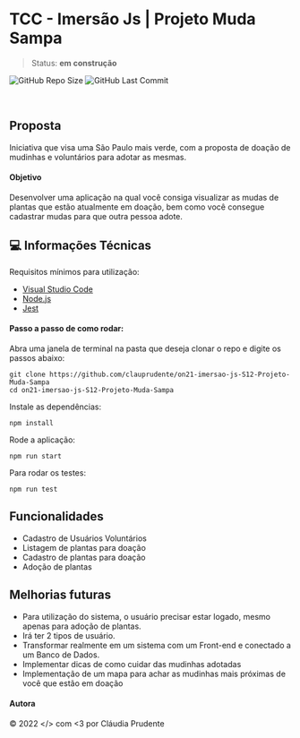 # TCC - Imersão Js | Projeto Muda Sampa

> Status: **em construção**

<p align="justify">
  <a>
    <img alt="GitHub Repo Size" src="https://img.shields.io/github/repo-size/xeniabarreto/tcc-imersao-js-reprograma">
    <img alt="GitHub Last Commit" src="https://img.shields.io/github/last-commit/xeniabarreto/tcc-imersao-js-reprograma">
  </a>
</p>
<br>

## Proposta

Iniciativa que visa uma São Paulo mais verde, com a proposta de doação de mudinhas e voluntários para adotar as mesmas.

#### Objetivo

Desenvolver uma aplicação na qual você consiga visualizar as mudas de plantas que estão atualmente em doação, bem como você consegue cadastrar mudas para que outra pessoa adote.

## 💻 Informações Técnicas

Requisitos mínimos para utilização:

- [Visual Studio Code]("https://code.visualstudio.com/download")
- [Node.js]("https://docs.npmjs.com/downloading-and-installing-node-js-and-npm")
- [Jest]("https://jestjs.io/docs/getting-started")

#### Passo a passo de como rodar:

Abra uma janela de terminal na pasta que deseja clonar o repo e digite os passos abaixo:

```
git clone https://github.com/clauprudente/on21-imersao-js-S12-Projeto-Muda-Sampa
cd on21-imersao-js-S12-Projeto-Muda-Sampa
```

Instale as dependências:

```
npm install
```

Rode a aplicação:

```
npm run start
```

Para rodar os testes:

```
npm run test
```

## Funcionalidades

- Cadastro de Usuários Voluntários
- Listagem de plantas para doação
- Cadastro de plantas para doação
- Adoção de plantas

## Melhorias futuras

- Para utilização do sistema, o usuário precisar estar logado, mesmo apenas para adoção de plantas.
- Irá ter 2 tipos de usuário.
- Transformar realmente em um sistema com um Front-end e conectado a um Banco de Dados.
- Implementar dicas de como cuidar das mudinhas adotadas
- Implementação de um mapa para achar as mudinhas mais próximas de você que estão em doação

#### Autora

© 2022 </> com <3 por Cláudia Prudente
